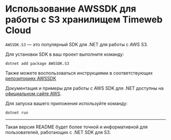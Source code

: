 # Использование AWSSDK для работы с S3 хранилищем Timeweb Cloud

`AWSSDK.S3` — это популярный SDK для .NET для работы с AWS S3. 

Для установки SDK в ваш проект выполните команду:

```shell
dotnet add package AWSSDK.S3
```
Также можете воспользоваться инструкциями в соответствующих [репозиториях AWSSDK](https://github.com/aws/aws-sdk-net)

Документация и примеры для работы с AWS SDK для .NET доступны на [официальном сайте AWS](https://aws.amazon.com/ru/sdk-for-net/).

Для запуска вашего приложения используйте команду:

```shell
dotnet run
```

---

Такая версия README будет более точной и информативной для пользователей, работающих с .NET SDK для S3.